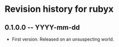 # Revision history for rubyx

## 0.1.0.0 -- YYYY-mm-dd

* First version. Released on an unsuspecting world.
